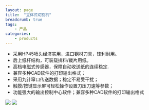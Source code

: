 ```yaml
---
layout: page
title:  "立体式切割机"
breadcrumb: true
tags:
    - 产品
categories:
    - products
---
```


* 采用HP45喷头经济实用，进口钢材刀具，锋利耐用。
*  后上纸杆结构，可装载排料/裁片用纸。
*  高档电磁式传感器，保障自动收送纸的连续稳定.
*  兼容多种CAD软件的打印输出格式；
*  采用九针窜口传送数据；稳定不易受干扰；
*  触摸/按键显示屏可轻松操作设置刀压刀速等参数；
*  功能强大的输出控制中心软件；兼容多种CAD软件的打印输出格式

<!--more-->

![]({{site.url}}{{site.baseurl}}images/products/litishiqiegeji02.jpg)
![]({{site.url}}{{site.baseurl}}images/products/litishiqiegeji03.jpg)




